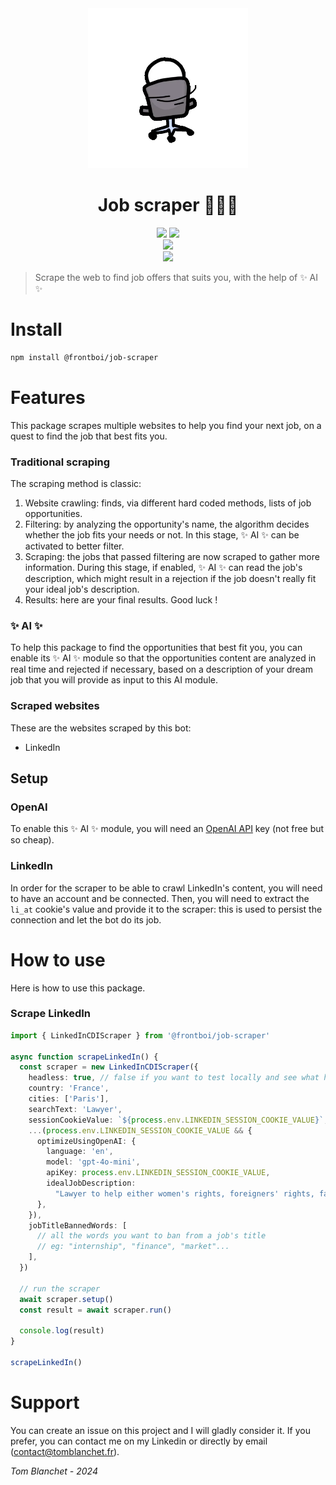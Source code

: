 <div align='center'>
    <img src="doc/gif.webp" height="256">
    <h1 align='center'>Job scraper 🕵🏻‍♂️</h1>
</div>

<div align="center">
    <img src=https://img.shields.io/badge/Created_by-Tom_Blanchet-blue?color=FED205&style=for-the-badge>
    <img src=https://img.shields.io/badge/Maintained%20%3F-yes-green.svg?style=for-the-badge>
</div>
 
<div align="center">
    <img src=https://img.shields.io/badge/TypeScript-007ACC?style=for-the-badge&logo=typescript&logoColor=white>
</div>
 
<div align="center">
    <a href='https://www.google.com/url?sa=t&rct=j&q=&esrc=s&source=web&cd=&cad=rja&uact=8&ved=2ahUKEwiFmq2GueKEAxXf_7sIHcONCvcQFnoECBEQAQ&url=https%3A%2F%2Ffr.linkedin.com%2Fin%2Ftom-blanchet&usg=AOvVaw2NyolXUeo7ja8PpF4VNmHt&opi=89978449'>
    <img src=https://img.shields.io/badge/Maintenu_par_Tom_Blanchet-0077B5?logo=linkedin&logoColor=white&style=for-the-badge>
    </a>
</div>

> Scrape the web to find job offers that suits you, with the help of ✨ AI ✨

# Install

```bash
npm install @frontboi/job-scraper
```

# Features

This package scrapes multiple websites to help you find your next job, on a quest to find the job that best fits you.

### Traditional scraping

The scraping method is classic:

1. Website crawling: finds, via different hard coded methods, lists of job opportunities.
2. Filtering: by analyzing the opportunity's name, the algorithm decides whether the job fits your needs or not. In this stage, ✨ AI ✨ can be activated to better filter.
3. Scraping: the jobs that passed filtering are now scraped to gather more information. During this stage, if enabled, ✨ AI ✨ can read the job's description, which might result in a rejection if the job doesn't really fit your ideal job's description.
4. Results: here are your final results. Good luck !

### ✨ AI ✨

To help this package to find the opportunities that best fit you, you can enable its ✨ AI ✨ module so that the opportunities content are analyzed in real time and rejected if necessary, based on a description of your dream job that you will provide as input to this AI module.

### Scraped websites

These are the websites scraped by this bot:

- LinkedIn

## Setup

### OpenAI

To enable this ✨ AI ✨ module, you will need an [OpenAI API](https://openai.com/api/pricing/) key (not free but so cheap).

### LinkedIn

In order for the scraper to be able to crawl LinkedIn's content, you will need to have an account and be connected. Then, you will need to extract the `li_at` cookie's value and provide it to the scraper: this is used to persist the connection and let the bot do its job.

# How to use

Here is how to use this package.

### Scrape LinkedIn

```typescript
import { LinkedInCDIScraper } from '@frontboi/job-scraper'

async function scrapeLinkedIn() {
  const scraper = new LinkedInCDIScraper({
    headless: true, // false if you want to test locally and see what happens
    country: 'France',
    cities: ['Paris'],
    searchText: 'Lawyer',
    sessionCookieValue: `${process.env.LINKEDIN_SESSION_COOKIE_VALUE}`,
    ...(process.env.LINKEDIN_SESSION_COOKIE_VALUE && {
      optimizeUsingOpenAI: {
        language: 'en',
        model: 'gpt-4o-mini',
        apiKey: process.env.LINKEDIN_SESSION_COOKIE_VALUE,
        idealJobDescription:
          "Lawyer to help either women's rights, foreigners' rights, family rights or children's rights. I'm not interested in any job other than a social cause.",
      },
    }),
    jobTitleBannedWords: [
      // all the words you want to ban from a job's title
      // eg: "internship", "finance", "market"...
    ],
  })

  // run the scraper
  await scraper.setup()
  const result = await scraper.run()

  console.log(result)
}

scrapeLinkedIn()
```

# Support

You can create an issue on this project and I will gladly consider it.
If you prefer, you can contact me on my Linkedin or directly by email (contact@tomblanchet.fr).

_Tom Blanchet - 2024_
